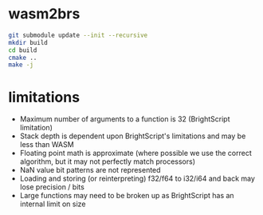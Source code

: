 # wasm2brs

```bash
git submodule update --init --recursive
mkdir build
cd build
cmake ..
make -j
```

# limitations
- Maximum number of arguments to a function is 32 (BrightScript limitation)
- Stack depth is dependent upon BrightScript's limitations and may be less than WASM
- Floating point math is approximate (where possible we use the correct algorithm, but it may not perfectly match processors)
- NaN value bit patterns are not represented
- Loading and storing (or reinterpreting) f32/f64 to i32/i64 and back may lose precision / bits
- Large functions may need to be broken up as BrightScript has an internal limit on size